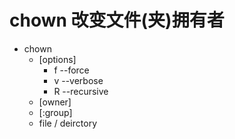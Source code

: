 # chown 改变文件(夹)拥有者
- chown
    - [options] 
        - f --force
        - v --verbose
        - R --recursive
    - [owner]
    - [:group]
    - file / deirctory